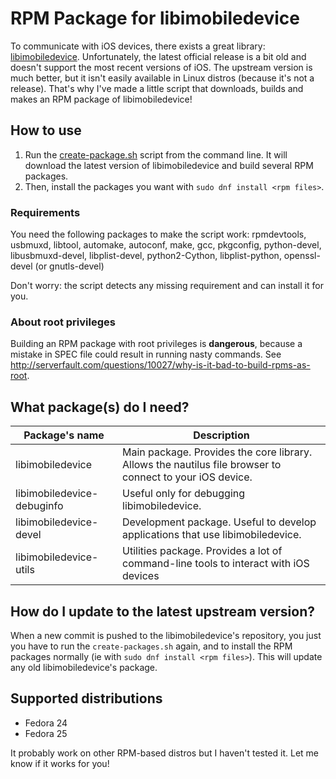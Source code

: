 # RPM Package for libimobiledevice
To communicate with iOS devices, there exists a great library: [libimobiledevice](https://github.com/libimobiledevice/libimobiledevice).
Unfortunately, the latest official release is a bit old and doesn't support the most recent versions of iOS.
The upstream version is much better, but it isn't easily available in Linux distros (because it's not a release).
That's why I've made a little script that downloads, builds and makes an RPM package of libimobiledevice!

## How to use
1. Run the [create-package.sh](https://github.com/RPM-Outpost/libimobiledevice-rpm/blob/master/create-package.sh) script from the command line. It will download the latest version of libimobiledevice and build several RPM packages.
2. Then, install the packages you want with `sudo dnf install <rpm files>`.

### Requirements
You need the following packages to make the script work:
rpmdevtools, usbmuxd, libtool, automake, autoconf, make, gcc, pkgconfig,
python-devel, libusbmuxd-devel, libplist-devel, python2-Cython, libplist-python,
openssl-devel (or gnutls-devel)  

Don't worry: the script detects any missing requirement and can install it for you.

### About root privileges
Building an RPM package with root privileges is **dangerous**, because a mistake in SPEC file could result in running nasty commands.
See http://serverfault.com/questions/10027/why-is-it-bad-to-build-rpms-as-root.

## What package(s) do I need?
| Package's name | Description |
| -------------- | ----------- |
| libimobiledevice | Main package. Provides the core library. Allows the nautilus file browser to connect to your iOS device.
| libimobiledevice-debuginfo | Useful only for debugging libimobiledevice. |
| libimobiledevice-devel | Development package. Useful to develop applications that use libimobiledevice. |
| libimobiledevice-utils | Utilities package. Provides a lot of command-line tools to interact with iOS devices |

## How do I update to the latest upstream version?
When a new commit is pushed to the libimobiledevice's repository, you just you have to run the `create-packages.sh` again, and to install the RPM packages normally (ie with `sudo dnf install <rpm files>`).
This will update any old libimobiledevice's package.

## Supported distributions
- Fedora 24
- Fedora 25

It probably work on other RPM-based distros but I haven't tested it. Let me know if it works for you!
